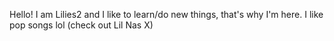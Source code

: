 Hello!
I am Lilies2 and I like to learn/do new things, that's why I'm here.
I like pop songs lol (check out Lil Nas X)
